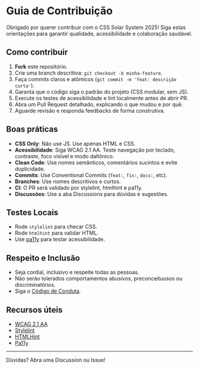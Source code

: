 # Guia de Contribuição

Obrigado por querer contribuir com o CSS Solar System 2025! Siga estas orientações para garantir qualidade, acessibilidade e colaboração saudável.

## Como contribuir

1. **Fork** este repositório.
2. Crie uma branch descritiva: `git checkout -b minha-feature`.
3. Faça commits claros e atômicos (`git commit -m 'feat: descrição curta'`).
4. Garanta que o código siga o padrão do projeto (CSS modular, sem JS).
5. Execute os testes de acessibilidade e lint localmente antes de abrir PR.
6. Abra um Pull Request detalhado, explicando o que mudou e por quê.
7. Aguarde revisão e responda feedbacks de forma construtiva.

## Boas práticas

- **CSS Only**: Não use JS. Use apenas HTML e CSS.
- **Acessibilidade**: Siga WCAG 2.1 AA. Teste navegação por teclado, contraste, foco visível e modo daltônico.
- **Clean Code**: Use nomes semânticos, comentários sucintos e evite duplicidade.
- **Commits**: Use Conventional Commits (`feat:`, `fix:`, `docs:`, etc).
- **Branches**: Use nomes descritivos e curtos.
- **CI**: O PR será validado por stylelint, htmlhint e pa11y.
- **Discussões**: Use a aba Discussions para dúvidas e sugestões.

## Testes Locais

- Rode `stylelint` para checar CSS.
- Rode `htmlhint` para validar HTML.
- Use [pa11y](https://pa11y.org/) para testar acessibilidade.

## Respeito e Inclusão

- Seja cordial, inclusivo e respeite todas as pessoas.
- Não serão tolerados comportamentos abusivos, preconceituosos ou discriminatórios.
- Siga o [Código de Conduta](CODE_OF_CONDUCT.md).

## Recursos úteis

- [WCAG 2.1 AA](https://www.w3.org/WAI/WCAG21/quickref/)
- [Stylelint](https://stylelint.io/)
- [HTMLHint](https://htmlhint.com/)
- [Pa11y](https://pa11y.org/)

---

Dúvidas? Abra uma Discussion ou Issue! 